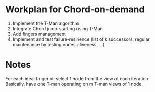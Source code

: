 # Workplan for Chord-on-demand

1. Implement the T-Man algorithm
2. Integrate Chord jump-starting using T-Man
3. Add fingers management
4. Implement and test failure-resilience (list of k successors, regular maintenance by testing nodes aliveness, ...)

# Notes

For each ideal finger id: select 1 node from the view at each iteration
Basically, have one T-man operating on m T-man views of 1 node.
